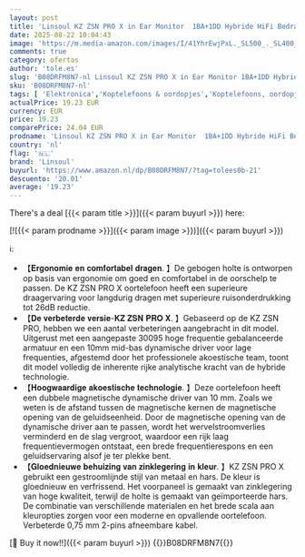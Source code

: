 ```yaml
---
layout: post
title: 'Linsoul KZ ZSN PRO X in Ear Monitor  1BA+1DD Hybride HiFi Bedrade Oordopjes  Gaming Oordopjes IEM met Zinklegering Paneel  Afneembare 2-pins IEM-kabel voor muzikant  met microfoon  zwart '
date: 2025-08-22 10:04:43
image: 'https://m.media-amazon.com/images/I/41YhrEwjPxL._SL500_._SL400_.jpg'
comments: true
category: ofertas
author: 'tole.es'
slug: 'B08DRFM8N7-nl Linsoul KZ ZSN PRO X in Ear Monitor 1BA+1DD Hybride HiFi...'
sku: 'B08DRFM8N7-nl'
tags: [ 'Elektronica','Koptelefoons & oordopjes','Koptelefoons, oordopjes & accessoires','Oordopjes','linsoul','🇳🇱', ]
actualPrice: 19.23 EUR
currency: EUR
price: 19.23
comparePrice: 24.04 EUR
prodname: 'Linsoul KZ ZSN PRO X in Ear Monitor  1BA+1DD Hybride HiFi Bedrade Oordopjes  Gaming Oordopjes IEM met Zinklegering Paneel  Afneembare 2-pins IEM-kabel voor muzikant  met microfoon  zwart '
country: 'nl'
flag: '🇳🇱'
brand: 'Linsoul'
buyurl: 'https://www.amazon.nl/dp/B08DRFM8N7/?tag=tolees0b-21'
descuento: '20.01'
average: '19.23'
---
```


There's a deal [{{< param title >}}]({{< param buyurl >}})  here:

[![{{< param prodname >}}]({{< param image >}})]({{< param buyurl >}})

ℹ️:

- 【𝐄𝐫𝐠𝐨𝐧𝐨𝐦𝐢𝐞 𝐞𝐧 𝐜𝐨𝐦𝐟𝐨𝐫𝐭𝐚𝐛𝐞𝐥 𝐝𝐫𝐚𝐠𝐞𝐧. 】De gebogen holte is ontworpen op basis van ergonomie om goed en comfortabel in de oorschelp te passen. De KZ ZSN PRO X oortelefoon heeft een superieure draagervaring voor langdurig dragen met superieure ruisonderdrukking tot 26dB reductie.
- 【𝐃𝐞 𝐯𝐞𝐫𝐛𝐞𝐭𝐞𝐫𝐝𝐞 𝐯𝐞𝐫𝐬𝐢𝐞-𝐊𝐙 𝐙𝐒𝐍 𝐏𝐑𝐎 𝐗. 】Gebaseerd op de KZ ZSN PRO, hebben we een aantal verbeteringen aangebracht in dit model. Uitgerust met een aangepaste 30095 hoge frequentie gebalanceerde armatuur en een 10mm mid-bas dynamische driver voor lage frequenties, afgestemd door het professionele akoestische team, toont dit model volledig de inherente rijke analytische kracht van de hybride technologie.
- 【𝐇𝐨𝐨𝐠𝐰𝐚𝐚𝐫𝐝𝐢𝐠𝐞 𝐚𝐤𝐨𝐞𝐬𝐭𝐢𝐬𝐜𝐡𝐞 𝐭𝐞𝐜𝐡𝐧𝐨𝐥𝐨𝐠𝐢𝐞. 】Deze oortelefoon heeft een dubbele magnetische dynamische driver van 10 mm. Zoals we weten is de afstand tussen de magnetische kernen de magnetische opening van de geluidseenheid. Door de magnetische opening van de dynamische driver aan te passen, wordt het wervelstroomverlies verminderd en de slag vergroot, waardoor een rijk laag frequentievermogen ontstaat, een brede frequentierespons en een geluidservaring alsof je ter plekke bent.
- 【𝐆𝐥𝐨𝐞𝐝𝐧𝐢𝐞𝐮𝐰𝐞 𝐛𝐞𝐡𝐮𝐢𝐳𝐢𝐧𝐠 𝐯𝐚𝐧 𝐳𝐢𝐧𝐤𝐥𝐞𝐠𝐞𝐫𝐢𝐧𝐠 𝐢𝐧 𝐤𝐥𝐞𝐮𝐫. 】KZ ZSN PRO X gebruikt een gestroomlijnde stijl van metaal en hars. De kleur is gloednieuw en verfrissend. Het voorpaneel is gemaakt van zinklegering van hoge kwaliteit, terwijl de holte is gemaakt van geïmporteerde hars. De combinatie van verschillende materialen en het brede scala aan kleuropties zorgen voor een moderne en opvallende oortelefoon. Verbeterde 0,75 mm 2-pins afneembare kabel.

[🛒 Buy it now!!]({{< param buyurl >}})
{{<world>}}B08DRFM8N7{{</world>}}
